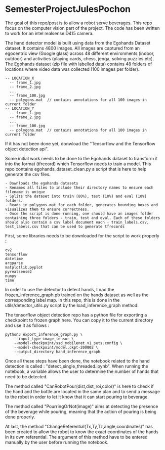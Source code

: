 # SemesterProjectJulesPochon

The goal of this repo/post is to allow a robot serve beverages. This repo focus on the computer vision part of the project. The code has been written to work for an intel realsense D415 camera.

The hand detector model is built using data from the Egohands Dataset dataset. It contains 4800 images. All images are captured from an egocentric view (Google glass) across 48 different environments (indoor, outdoor) and activities (playing cards, chess, jenga, solving puzzles etc).
The Egohands dataset (zip file with labelled data) contains 48 folders of locations where video data was collected (100 images per folder).

    -- LOCATION_X
      -- frame_1.jpg
      -- frame_2.jpg
      ...
      -- frame_100.jpg
      -- polygons.mat  // contains annotations for all 100 images in current folder
    -- LOCATION_Y
      -- frame_1.jpg
      -- frame_2.jpg
      ...
      -- frame_100.jpg
      -- polygons.mat  // contains annotations for all 100 images in current folder

If it has not been done yet, donwload the "Tensorflow and the Tensorflow object detection api".

Some initial work needs to be done to the Egohands dataset to transform it into the format (tfrecord) which Tensorflow needs to train a model. This repo contains egohands_dataset_clean.py a script that is here to help generate the csv files.

    - Downloads the egohands datasets
    - Renames all files to include their directory names to ensure each filename is unique
    - Splits the dataset into train (80%), test (10%) and eval (10%) folders.
    - Reads in polygons.mat for each folder, generates bounding boxes and visualizes them to ensure correctness.
    - Once the script is done running, one should have an images folder containing three folders - train, test and eval. Each of these folders should also contain a csv label document each - train_labels.csv, test_labels.csv that can be used to generate tfrecords


First, some libraries needs to be downloaded for the script to work properly :

    cv2
    tensorflow
    datetime
    argparse
    matplotlib.pyplot         
    pyrealsense2
    numpy 
    time

In order to use the detector to detect hands, Load the frozen_inference_graph.pb trained on the hands dataset as well as the corresponding label map. In this repo, this is done in the utils/detector_utils.py script by the load_inference_graph method. 

The tensorflow object detection repo has a python file for exporting a checkpoint to frozen graph here. You can copy it to the current directory and use it as follows :

    python3 export_inference_graph.py \
        --input_type image_tensor \
        --model-checkpoint/ssd_mobilenet_v1_pets.config \
        --model-checkpoint/model.ckpt-200002 \ 
        --output_directory hand_inference_graph


Once all these steps have been done, the notebook related to the hand detection is called : "detect_single_threaded.ipynb". When running the notebook, a variable allows the user to determine the number of hands that need to be detected.

The method called "CanRobotPour(dist,dist_roi,color)" is here to check if the hand and the bottle are located in the same plan and to send a message to the robot in order to let it know that it can start pouring te beverage.

The method called "PourringOrNot(image)" aims at detecting the presence of the beverage while pouring, meaning that the action of pouring is being done properly.

At last, the method "ChangeReferential(Tx,Ty,Tz,angle,coordinates)" has been created to allow the robot to know the exact coordinates of the hands in its own referential. The argument of this method have to be entered manually by the user before running the notebook.


